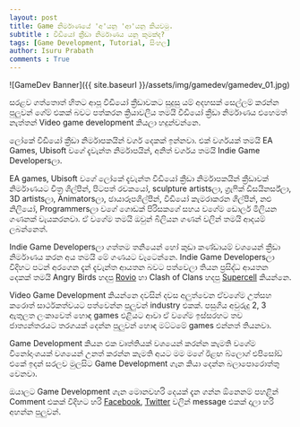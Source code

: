 ```yaml
---
layout: post
title: Game නිර්මාණයේ 'අ'යනු 'ආ'යනු කියවමු.
subtitle : විඩියෝ ක්‍රීඩා නිර්මාණය යනු කුමක්ද?
tags: [Game Development, Tutorial, සිංහල]
author: Isuru Prabath
comments : True
---
```


![GameDev Banner]({{ site.baseurl }}/assets/img/gamedev/gamedev_01.jpg)

සරළව ගත්තොත් හිතට ආපූ වීඩියෝ ක්‍රීඩාවකට සුදුසු යම් අදහසක් සෙල්ලම් කරන්න පුලුවන් ගේම් එකක් බවට පත්කරන ක්‍රියාවලිය තමයි වීඩියෝ ක්‍රීඩා නිර්මාණය එහෙමත් නැත්තන් Video game development කියලා හදුන්වන්නෙ. 

ලෝකේ විඩීයෝ ක්‍රීඩා නිර්මාපකයින් වර්ග දෙකක් ඉන්නවා. එක් වර්ගයක් තමයි EA Games, Ubisoft වගේ දැවැන්ත නිර්මාපයින්, අනිත් වර්ගය තමයි  Indie Game Developersලා. 

EA games, Ubisoft  වගේ ලෝකේ දැවැන්ත වීඩියෝ ක්‍රීඩා නිර්මාපකයින් ක්‍රීඩාවක් නිර්මාණයට චිත්‍ර ශිල්පීන්, පිටපත් රචකයෝ, sculpture artistsලා, ග්‍රැෆික් ඩිසයිනර්ස්ලා, 3D artistsලා, Animatorsලා, ඡායාරූපශිල්පීන්, වීඩියෝ කැමරාකරන ශිල්පීන්, නළු නිලියෝ, Programmersලා වගේ ගොඩක් පිරිසකගේ සහය වගේම ඩොලර් මිලියන ගණනක් වැයකරනවා. ඒ වගේම තමයි ඔවුන් බිලියන ගණන් වලින් තමයි ආදයම් ලබන්නෙත්.

Indie Game Developersලා ගත්තම තනියෙන් හෝ කුඩා කණ්ඩායම් වශයෙන් ක්‍රීඩා නිර්මාණය කරන අය තමයි මේ ගණයට වැටෙන්නෙ. Indie Game Developersලා විදිහට පටන් අරගෙන දැන් දැවැන්ත ආයතන බවට පත්වෙලා තියන ප්‍රසිද්ධ ආයතන දෙකක් තමයි Angry Birds හදපු [Rovio](http://www.rovio.com/) හා Clash of Clans හදපු [Supercell](https://supercell.com) කියන්නෙ.

Video Game Development කියන්නෙ දවසින් දවස අලුත්වෙන ඒවගේම උත්සහ කරොත් සාර්ථකත්වයට පත්වෙන්න පුලුවන් industry එකක්. පසුගිය අවුරුදු 2, 3 ඇතුලත ලංකාවෙත් හොඳ games එළියට ආවා ඒ වගේම ඉස්සරහට තව ජාත්‍යන්තරයට තරගයක් දෙන්න පුලුවන් හොඳ මට්ටමේ games එන්නත් තියනවා.

Game Development කියන එක වෘත්තියක් වශයෙන් කරන්න කැමති වගේම විනෝදාංශයක් වශයෙන් උනත් කරන්න කැමති අයට මම මගේ ඊළඟ බ්ලොග් එපිසෝඩ් එකේ ඉදන් සරලව මුලසිට Game Development ගැන කියා දෙන්න බලාපොරොත්තු වෙනවා.

ඔයාලට Game Development ගැන මොනවහරි දෙයක් දැන ගන්න ඕනෙනම් පහළින් Comment එකක් විදිහට හරි [Facebook](https://www.facebook.com/isuru.prabath), [Twitter](https://www.twitter.com/IamIsPra) වලින් message එකක් දාලා හරි අහන්න පුලුවන්.

